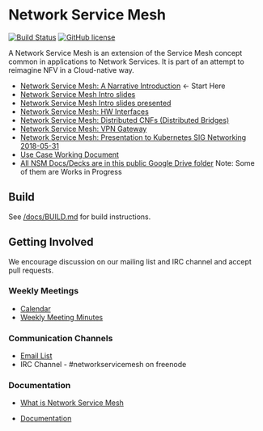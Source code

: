 # Network Service Mesh

[![Build Status](https://travis-ci.org/ligato/networkservicemesh.svg?branch=master)](https://travis-ci.org/ligato/networkservicemesh)
[![GitHub license](https://img.shields.io/badge/license-Apache%20license%202.0-blue.svg)](https://github.com/ligato/networkservicemesh/blob/master/LICENSE)

A Network Service Mesh is an extension of the Service Mesh concept common in applications to Network Services.  It is part of an attempt to reimagine NFV in a Cloud-native way.

- [Network Service Mesh: A Narrative Introduction](https://docs.google.com/presentation/d/1IC2kLnQGDz1hbeO0rD7Y82O_4NwzgIoGgm0oOXyaQ9Y/edit#slide=id.p) <- Start Here
- [Network Service Mesh Intro slides](https://docs.google.com/presentation/d/1C3r91ev0tWnFFUjiV4W84Hp965YGR1D9lChZo73Jwq0/edit#slide=id.g375263091c_1_0)
- [Network Service Mesh Intro slides presented](https://www.youtube.com/watch?v=f2FV6C_dSk4)
- [Network Service Mesh: HW Interfaces](https://drive.google.com/open?id=1_nwt1tTy-RWYHDj70-2g6g7OvBuuyGpCbyEREjdZkNU)
- [Network Service Mesh: Distributed CNFs (Distributed Bridges)](https://drive.google.com/open?id=1j78oj_5bJ23dydFT-FTrMwlSrMkHPGC70qmjQzQRPJ4)
- [Network Service Mesh: VPN Gateway](https://docs.google.com/presentation/d/1BnouS8d_Aesq9IPRPWRxTcZR1ZtmULcyh6l0gAK204Q/edit#slide=id.p)
- [Network Service Mesh: Presentation to Kubernetes SIG Networking 2018-05-31](https://docs.google.com/presentation/d/1vmN5EevNccel6Wt8KgmkXhAfnjIli4IbjskezQjyfUE/edit#slide=id.p)
- [Use Case Working Document](https://drive.google.com/open?id=1bIK_SF8lnP1IrZQUIj4eAuDyibSI6tpMvE_bF3RKSCk)
- [All NSM Docs/Decks are in this public Google Drive folder](https://drive.google.com/drive/folders/1f5fek-PLvoycMTCp6c-Dn_d9_sBNTfag) Note: Some of them are Works in Progress

## Build

See [/docs/BUILD.md](/docs/BUILD.md) for build instructions.

## Getting Involved

We encourage discussion on our mailing list and IRC channel and accept pull requests.

### Weekly Meetings
* [Calendar](https://calendar.google.com/calendar/embed?src=iae5pl3qbf2g5ehm6jb2h7gv08%40group.calendar.google.com&ctz=America%2FLos_Angeles)
* [Weekly Meeting Minutes](https://docs.google.com/document/d/1C9NKjo0PWNWypROEO9-Y6haw5h9Xmurvl14SXpciz2Y/edit#heading=h.rc9df0a6n3ng)

### Communication Channels
* [Email List](https://groups.google.com/forum/#!forum/networkservicemesh)
* IRC Channel - #networkservicemesh on freenode

### Documentation
- [What is Network Service Mesh](/docs/What-is-nsm.md)
* [Documentation](/docs/README.md)
